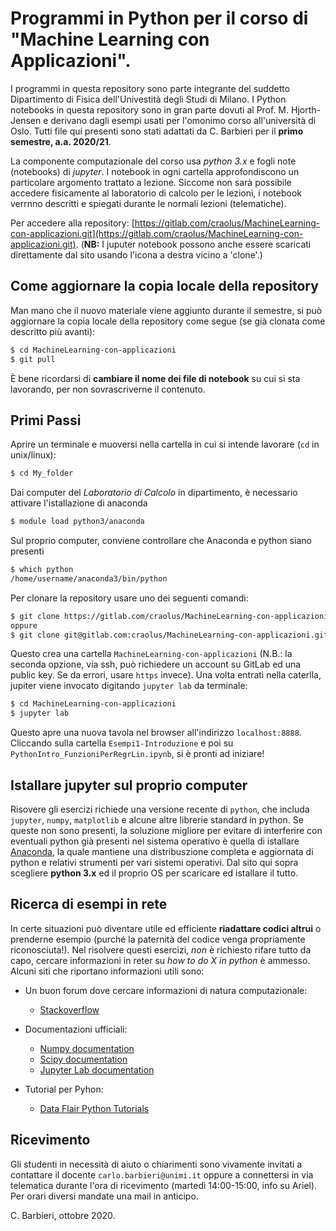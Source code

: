 # Programmi in Python per il corso di "Machine Learning con Applicazioni".
I programmi in questa repository sono parte integrante del suddetto Dipartimento di Fisica dell'Univestità degli Studi di Milano.
I Python notebooks in questa repository sono in gran parte dovuti al Prof. M. Hjorth-Jensen e derivano dagli esempi usati per l'omonimo corso all'università di Oslo. Tutti file qui presenti sono stati adattati da C. Barbieri per il **primo semestre, a.a. 2020/21**.

La componente computazionale del corso usa *python 3.x* e fogli note (notebooks) di *jupyter*. I notebook in ogni cartella approfondiscono un particolare argomento trattato a lezione.
Siccome non sarà possibile accedere fisicamente al laboratorio di calcolo per le lezioni, i notebook verrnno descritti e spiegati durante le normali lezioni (telematiche). 


Per accedere alla repository: [https://gitlab.com/craolus/MachineLearning-con-applicazioni.git](https://gitlab.com/craolus/MachineLearning-con-applicazioni.git). (**NB:** I juputer notebook possono anche essere scaricati direttamente dal sito usando l'icona a destra vicino a 'clone'.)


## Come aggiornare la copia locale della repository
Man mano che il nuovo materiale viene aggiunto durante il semestre, si può aggiornare la copia locale della repository come segue (se già clonata come descritto più avanti):

```bash
$ cd MachineLearning-con-applicazioni
$ git pull
```
È bene ricordarsi di **cambiare il nome dei file di notebook** su cui si sta lavorando, per non sovrascriverne il contenuto.


## Primi Passi
Aprire un terminale e muoversi nella cartella in cui si intende lavorare (`cd` in unix/linux):
```bash
$ cd My_folder
```
Dai computer del *Laboratorio di Calcolo* in dipartimento, è necessario attivare l'istallazione di anaconda 
```bash
$ module load python3/anaconda
```
Sul proprio computer, conviene controllare che Anaconda e python siano presenti 
```bash
$ which python
/home/username/anaconda3/bin/python
```
Per clonare la repository usare uno dei seguenti comandi:
```bash
$ git clone https://gitlab.com/craolus/MachineLearning-con-applicazioni.git
oppure
$ git clone git@gitlab.com:craolus/MachineLearning-con-applicazioni.git
```
Questo crea una cartella `MachineLearning-con-applicazioni` (N.B.: la seconda opzione, via ssh, può richiedere un account su GitLab ed una public key. Se da errori, usare `https` invece). Una volta entrati nella caterlla, jupiter viene invocato digitando `jupyter lab` da terminale:
```bash
$ cd MachineLearning-con-applicazioni
$ jupyter lab
```
Questo apre una nuova tavola nel browser all'indirizzo `localhost:8888`. Cliccando sulla cartella `Esempi1-Introduzione` e poi su `PythonIntro_FunzioniPerRegrLin.ipynb`, si è pronti ad iniziare!


## Istallare jupyter sul proprio computer
Risovere gli esercizi richiede una versione recente di `python`, che includa `jupyter`, `numpy`, `matplotlib` e alcune altre librerie standard in python. Se queste non sono presenti, la soluzione migliore per evitare di interferire con eventuali python già presenti nel sistema operativo è quella di istallare [Anaconda](https://www.anaconda.com/download/), la quale mantiene una distribuszione completa e aggiornata di python e relativi strumenti per vari sistemi operativi.  Dal sito qui sopra scegliere **python 3.x** ed il proprio OS per scaricare ed istallare il tutto. 


## Ricerca di esempi in rete
In certe situazioni può diventare utile ed efficiente **riadattare codici altrui** o prenderne esempio (purché la paternità del codice venga propriamente riconosciuta!). Nel risolvere questi esercizi, *non* è richiesto rifare tutto da capo, cercare informazioni in reter su *how to do X in python* è ammesso. Alcuni siti che riportano informazioni utili sono:

+ Un buon forum dove cercare informazioni di natura computazionale:
  + [Stackoverflow](https://stackoverflow.com/)

+ Documentazioni ufficiali:
  + [Numpy documentation](https://docs.scipy.org/doc/numpy/reference/routines.html)
  + [Scipy documentation](https://docs.scipy.org/doc/scipy/reference/)
  + [Jupyter Lab documentation](https://jupyterlab.readthedocs.io/en/stable/)

+ Tutorial per Pyhon:
  + [Data Flair Python Tutorials](https://data-flair.training/blogs/python-tutorials-home/)
  
## Ricevimento
Gli studenti in necessità di aiuto o chiarimenti sono vivamente invitati a contattare il docente  `carlo.barbieri@unimi.it` oppure a connettersi in via telematica durante l'ora di ricevimento (martedì 14:00-15:00, info su Ariel). Per orari diversi mandate una mail in anticipo.


C. Barbieri,  ottobre 2020.
